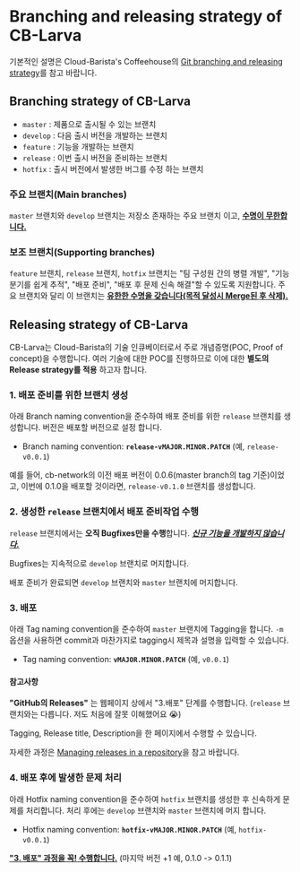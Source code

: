 # Branching and releasing strategy of CB-Larva

기본적인 설명은 Cloud-Barista's Coffeehouse의 [Git branching and releasing strategy](https://github.com/cb-contributhon/cb-coffeehouse/wiki/Git-branching-and-releasing-strategy)를 참고 바랍니다.

## Branching strategy of CB-Larva
- `master` : 제품으로 출시될 수 있는 브랜치
- `develop` : 다음 출시 버전을 개발하는 브랜치
- `feature` : 기능을 개발하는 브랜치
- `release` : 이번 출시 버전을 준비하는 브랜치
- `hotfix` : 출시 버전에서 발생한 버그를 수정 하는 브랜치

### 주요 브랜치(Main branches)
`master` 브랜치와 `develop` 브랜치는 저장소 존재하는 주요 브랜치 이고, **<ins>수명이 무한합니다.</ins>**

### 보조 브랜치(Supporting branches)
`feature` 브랜치, `release` 브랜치, `hotfix` 브랜치는 "팀 구성원 간의 병렬 개발", "기능 분기를 쉽게 추적", "배포 준비", "배포 후 문제 신속 해결"할 수 있도록 지원합니다. 주요 브랜치와 달리 이 브랜치는 **<ins>유한한 수명을 갖습니다(목적 달성시 Merge된 후 삭제).</ins>**

## Releasing strategy of CB-Larva
CB-Larva는 Cloud-Barista의 기술 인큐베이터로서 주로 개념증명(POC, Proof of concept)을 수행합니다. 여러 기술에 대한 POC를 진행하므로 이에 대한 **별도의 Release strategy를 적용** 하고자 합니다.

### 1. 배포 준비를 위한 브랜치 생성
아래 Branch naming convention을 준수하여 배포 준비를 위한 `release` 브랜치를 생성합니다. 버전은 배포할 버전으로 설정 합니다. 
- Branch naming convention: **`release-vMAJOR.MINOR.PATCH`** (예, `release-v0.0.1`)

예를 들어, cb-network의 이전 배포 버전이 0.0.6(master branch의 tag 기준)이었고, 이번에 0.1.0을 배포할 것이라면, `release-v0.1.0` 브랜치를 생성합니다.

### 2. 생성한 `release` 브랜치에서 배포 준비작업 수행
`release` 브랜치에서는 **오직 Bugfixes만을 수행**합니다. ***<ins>신규 기능을 개발하지 않습니다.</ins>***

Bugfixes는 지속적으로 `develop` 브랜치로 머지합니다.

배포 준비가 완료되면 `develop` 브랜치와 `master` 브랜치에 머지합니다.

### 3. 배포
아래 Tag naming convention을 준수하여 `master` 브랜치에 Tagging을 합니다. `-m` 옵션을 사용하면 commit과 마찬가지로 tagging시 제목과 설명을 입력할 수 있습니다. 
- Tag naming convention: **`vMAJOR.MINOR.PATCH`** (예, `v0.0.1`)

#### 참고사항 
**"GitHub의 Releases"** 는 웹페이지 상에서 "3.배포" 단계를 수행합니다. (`release` 브랜치와는 다릅니다. 저도 처음에 잘못 이해했어요 :sob:) 

Tagging, Release title, Description을 한 페이지에서 수행할 수 있습니다.

자세한 과정은 [Managing releases in a repository](https://docs.github.com/en/free-pro-team@latest/github/administering-a-repository/managing-releases-in-a-repository)을 참고 바랍니다.


### 4. 배포 후에 발생한 문제 처리
아래 Hotfix naming convention을 준수하여 `hotfix` 브랜치를 생성한 후 신속하게 문제를 처리합니다. 처리 후에는 `develop` 브랜치와 `master` 브랜치에 머지 합니다.

- Hotfix naming convention: **`hotfix-vMAJOR.MINOR.PATCH`** (예, `hotfix-v0.0.1`)

**<ins>"3. 배포" 과정을 꼭! 수행합니다.</ins>** (마지막 버전 +1 예, 0.1.0 -> 0.1.1)
